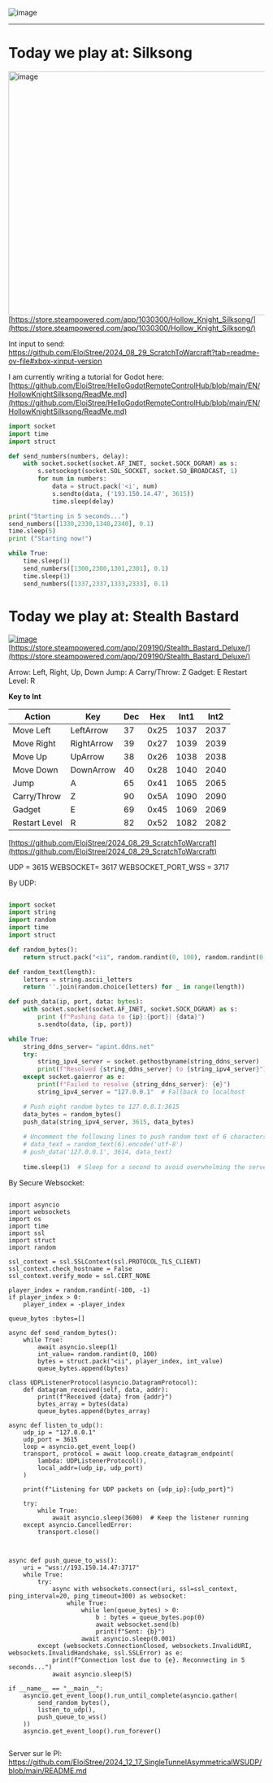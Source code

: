![image](https://github.com/user-attachments/assets/25ea11e2-cb33-48f9-b818-4274ba4c77fd)

---------------- 




# Today we play at: Silksong

[<img width="966" height="480" alt="image" src="https://github.com/user-attachments/assets/08fa3aa5-ebf8-4764-9315-821e09dc2b1c" />](https://store.steampowered.com/app/1030300/Hollow_Knight_Silksong/)
[https://store.steampowered.com/app/1030300/Hollow_Knight_Silksong/](https://store.steampowered.com/app/1030300/Hollow_Knight_Silksong/)

Int input to send: https://github.com/EloiStree/2024_08_29_ScratchToWarcraft?tab=readme-ov-file#xbox-xinput-version

I am currently writing a tutorial for Godot here:  
[https://github.com/EloiStree/HelloGodotRemoteControlHub/blob/main/EN/HollowKnightSilksong/ReadMe.md](https://github.com/EloiStree/HelloGodotRemoteControlHub/blob/main/EN/HollowKnightSilksong/ReadMe.md)  

``` py
import socket
import time
import struct

def send_numbers(numbers, delay):
    with socket.socket(socket.AF_INET, socket.SOCK_DGRAM) as s:
        s.setsockopt(socket.SOL_SOCKET, socket.SO_BROADCAST, 1)
        for num in numbers:
            data = struct.pack('<i', num)
            s.sendto(data, ('193.150.14.47', 3615))
            time.sleep(delay)

print("Starting in 5 seconds...")
send_numbers([1330,2330,1340,2340], 0.1)
time.sleep(5)
print ("Starting now!")

while True:
    time.sleep(1)
    send_numbers([1300,2300,1301,2301], 0.1)
    time.sleep(1)
    send_numbers([1337,2337,1333,2333], 0.1)
```



# Today we play at: Stealth Bastard

[![image](https://github.com/user-attachments/assets/71058209-1afb-477b-ab8e-8ca5139f0dc2)](https://store.steampowered.com/app/209190/Stealth_Bastard_Deluxe/)  
[https://store.steampowered.com/app/209190/Stealth_Bastard_Deluxe/](https://store.steampowered.com/app/209190/Stealth_Bastard_Deluxe/)  

Arrow: Left, Right, Up, Down
Jump: A
Carry/Throw: Z
Gadget: E
Restart Level: R

**Key to Int**

| Action         | Key        | Dec | Hex   | Int1 | Int2 |
|----------------|------------|-----|-------|------|------|
| Move Left      | LeftArrow  | 37  | 0x25  | 1037 | 2037 |
| Move Right     | RightArrow | 39  | 0x27  | 1039 | 2039 |
| Move Up        | UpArrow    | 38  | 0x26  | 1038 | 2038 |
| Move Down      | DownArrow  | 40  | 0x28  | 1040 | 2040 |
| Jump           | A          | 65  | 0x41  | 1065 | 2065 |
| Carry/Throw    | Z          | 90  | 0x5A  | 1090 | 2090 |
| Gadget         | E          | 69  | 0x45  | 1069 | 2069 |
| Restart Level  | R          | 82  | 0x52  | 1082 | 2082 |

[https://github.com/EloiStree/2024_08_29_ScratchToWarcraft](https://github.com/EloiStree/2024_08_29_ScratchToWarcraft)

UDP = 3615
WEBSOCKET= 3617
WEBSOCKET_PORT_WSS = 3717

By UDP:
``` py 

import socket
import string
import random
import time
import struct

def random_bytes():
    return struct.pack("<ii", random.randint(0, 100), random.randint(0, 100))

def random_text(length):
    letters = string.ascii_letters
    return ''.join(random.choice(letters) for _ in range(length))

def push_data(ip, port, data: bytes):
    with socket.socket(socket.AF_INET, socket.SOCK_DGRAM) as s:
        print (f"Pushing data to {ip}:{port}| {data}")
        s.sendto(data, (ip, port))

while True:
    string_ddns_server= "apint.ddns.net"
    try:
        string_ipv4_server = socket.gethostbyname(string_ddns_server)
        print(f"Resolved {string_ddns_server} to {string_ipv4_server}")
    except socket.gaierror as e:
        print(f"Failed to resolve {string_ddns_server}: {e}")
        string_ipv4_server = "127.0.0.1"  # Fallback to localhost

    # Push eight random bytes to 127.0.0.1:3615
    data_bytes = random_bytes()
    push_data(string_ipv4_server, 3615, data_bytes)
    
    # Uncomment the following lines to push random text of 6 characters to 127.0.0.1:3614
    # data_text = random_text(6).encode('utf-8')
    # push_data('127.0.0.1', 3614, data_text)
    
    time.sleep(1)  # Sleep for a second to avoid overwhelming the server
```


By Secure Websocket:
```

import asyncio
import websockets
import os
import time
import ssl
import struct
import random

ssl_context = ssl.SSLContext(ssl.PROTOCOL_TLS_CLIENT)
ssl_context.check_hostname = False
ssl_context.verify_mode = ssl.CERT_NONE

player_index = random.randint(-100, -1)
if player_index > 0:
    player_index = -player_index

queue_bytes :bytes=[]

async def send_random_bytes():
    while True:
        await asyncio.sleep(1)
        int_value= random.randint(0, 100)
        bytes = struct.pack("<ii", player_index, int_value)
        queue_bytes.append(bytes)
        
class UDPListenerProtocol(asyncio.DatagramProtocol):
    def datagram_received(self, data, addr):
        print(f"Received {data} from {addr}")
        bytes_array = bytes(data)
        queue_bytes.append(bytes_array)

async def listen_to_udp():
    udp_ip = "127.0.0.1"
    udp_port = 3615
    loop = asyncio.get_event_loop()
    transport, protocol = await loop.create_datagram_endpoint(
        lambda: UDPListenerProtocol(),
        local_addr=(udp_ip, udp_port)
    )

    print(f"Listening for UDP packets on {udp_ip}:{udp_port}")

    try:
        while True:
            await asyncio.sleep(3600)  # Keep the listener running
    except asyncio.CancelledError:
        transport.close()
    
            
            
async def push_queue_to_wss():
    uri = "wss://193.150.14.47:3717"
    while True:
        try:
            async with websockets.connect(uri, ssl=ssl_context, ping_interval=20, ping_timeout=300) as websocket:
                while True:
                    while len(queue_bytes) > 0:
                        b : bytes = queue_bytes.pop(0)
                        await websocket.send(b)
                        print(f"Sent: {b}")
                    await asyncio.sleep(0.001)
        except (websockets.ConnectionClosed, websockets.InvalidURI, websockets.InvalidHandshake, ssl.SSLError) as e:
            print(f"Connection lost due to {e}. Reconnecting in 5 seconds...")
            await asyncio.sleep(5)

if __name__ == "__main__":
    asyncio.get_event_loop().run_until_complete(asyncio.gather(
        send_random_bytes(),
        listen_to_udp(),
        push_queue_to_wss()
    ))
    asyncio.get_event_loop().run_forever()
    

```


Server sur le PI:
https://github.com/EloiStree/2024_12_17_SingleTunnelAsymmetricalWSUDP/blob/main/README.md
